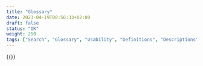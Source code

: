 ```yaml
---
title: "Glossary"
date: 2023-04-19T08:56:33+02:00
draft: false
status: "OK"
weight: 250
tags: ["Search", "Glossary", "Usability", "Definitions", "Descriptions", "Terms", "Abbreviations", "Components"]
---
```

{{<embed file="/layouts/partials/glossarycontents.html">}}